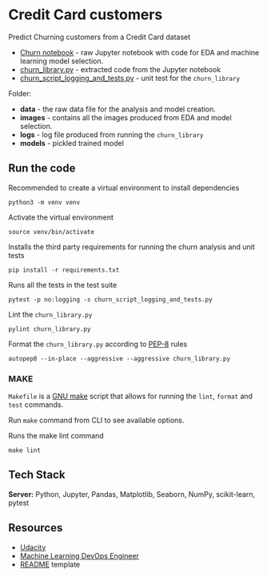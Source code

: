 # Credit Card customers

Predict Churning customers from a Credit Card dataset

* [Churn notebook](churn_notebook.ipynb) - raw Jupyter notebook with code for EDA and machine learning model selection.
* [churn_library.py](churn_library.py) - extracted code from the Jupyter notebook
* [churn_script_logging_and_tests.py](churn_script_logging_and_tests.py) - unit test for the `churn_library`

Folder:
* __data__ - the raw data file for the analysis and model creation.
* __images__ - contains all the images produced from EDA and model selection.
* __logs__ - log file produced from running the `churn_library`
* __models__ - pickled trained model

## Run the code

Recommended to create a virtual environment to install dependencies
```
python3 -m venv venv
```

Activate the virtual environment
```
source venv/bin/activate
```

Installs the third party requirements for running the churn analysis and unit tests
```
pip install -r requirements.txt
```

Runs all the tests in the test suite
```
pytest -p no:logging -s churn_script_logging_and_tests.py
```

Lint the `churn_library.py`
```
pylint churn_library.py
```

Format the `churn_library.py` according to [PEP-8](https://www.python.org/dev/peps/pep-0008/) rules
```
autopep8 --in-place --aggressive --aggressive churn_library.py 
```

### MAKE

`Makefile` is a [GNU make](https://www.gnu.org/software/make/manual/make.html) script that allows for running the `lint`, `format` and `test` commands.

Run `make` command from CLI to see available options.

Runs the make lint command
```
make lint
```

## Tech Stack

**Server:** Python, Jupyter, Pandas, Matplotlib, Seaborn, NumPy, scikit-learn, pytest

## Resources

* [Udacity](https://www.udacity.com/)
* [Machine Learning DevOps Engineer](https://www.udacity.com/course/machine-learning-dev-ops-engineer-nanodegree--nd0821)
* [README](https://readme.so/) template